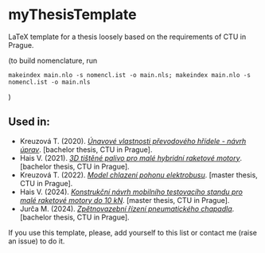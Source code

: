 # myThesisTemplate
LaTeX template for a thesis loosely based on the requirements of CTU in Prague.

(to build nomenclature, run

    makeindex main.nlo -s nomencl.ist -o main.nls; makeindex main.nlo -s nomencl.ist -o main.nls

)

## Used in:

- Kreuzová T. (2020). *[Únavové vlastnosti převodového hřídele - návrh úprav](https://dspace.cvut.cz/handle/10467/89472)*. [bachelor thesis, CTU in Prague].
- Hais V. (2021). *[3D tištěné palivo pro malé hybridní raketové motory](https://dspace.cvut.cz/handle/10467/96173)*. [bachelor thesis, CTU in Prague].
- Kreuzová T. (2022). *[Model chlazení pohonu elektrobusu](https://dspace.cvut.cz/handle/10467/103471)*. [master thesis, CTU in Prague].
- Hais V. (2024). *[Konstrukční návrh mobilního testovacího standu pro malé raketové motory do 10 kN](https://dspace.cvut.cz/handle/10467/116022)*. [master thesis, CTU in Prague].
- Jurča M. (2024). *[Zpětnovazební řízení pneumatického chapadla](https://dspace.cvut.cz/handle/10467/116065)*. [bachelor thesis, CTU in Prague].

If you use this template, please, add yourself to this list or contact me (raise an issue) to do it.
